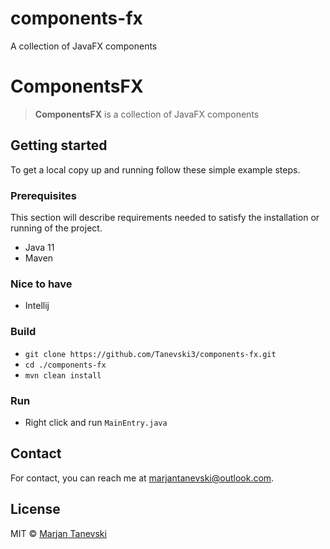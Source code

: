 # components-fx
A collection of JavaFX components

# ComponentsFX
> **ComponentsFX** is a collection of JavaFX components

## Getting started 
To get a local copy up and running follow these simple example steps.

### Prerequisites
This section will describe requirements needed to satisfy the installation or running of the project.

 - Java 11
 - Maven
 
### Nice to have
 - Intellij

### Build
 - `git clone https://github.com/Tanevski3/components-fx.git`
 - `cd ./components-fx`
 - `mvn clean install`
 
### Run
 - Right click and run `MainEntry.java`
 
## Contact

For contact, you can reach me at [marjantanevski@outlook.com](marjantanevski@outlook.com).

## License

MIT © [Marjan Tanevski](marjantanevski@outlook.com)